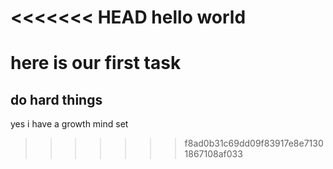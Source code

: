 <<<<<<< HEAD
hello world
=======


# here is our first task 
## do hard things 
yes i have a growth mind set 


>>>>>>> f8ad0b31c69dd09f83917e8e71301867108af033
